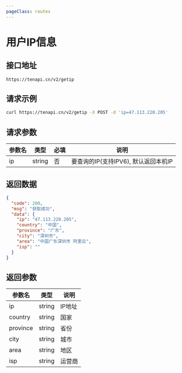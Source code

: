 ```yaml
---
pageClass: routes
---
```


# 用户IP信息 <Badge text="正常" type="tip"/>

## 接口地址

``` 
https://tenapi.cn/v2/getip
```

## 请求示例

``` bash
curl https://tenapi.cn/v2/getip -X POST -d 'ip=47.113.220.205'
```

## 请求参数

| 参数名 | 类型 | 必填 | 说明 |
| --- | --- | --- | --- |
| ip | string | 否 | 要查询的IP(支持IPV6), 默认返回本机IP |

## 返回数据

``` json
{
  "code": 200,
  "msg": "获取成功",
  "data": {
    "ip": "47.113.220.205",
    "country": "中国",
    "province": "广东",
    "city": "深圳市",
    "area": "中国广东深圳市 阿里云",
    "isp": ""
  }
}
```

## 返回参数

| 参数名 | 类型 | 说明 |
| --- | --- | --- |
| ip | string | IP地址 |
| country | string | 国家 |
| province | string | 省份 |
| city | string | 城市 |
| area | string | 地区 |
| isp | string | 运营商 |

<ads></ads>
